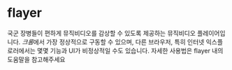 # flayer
국군 장병들이 편하게 뮤직비디오를 감상할 수 있도록 제공하는 뮤직비디오 플레이어입니다.
*크롬*에서 가장 정상적으로 구동할 수 있으며, 다른 브라우저, 특히 인터넷 익스플로러에서는 몇몇 기능과 UI가 비정상적일 수도 있습니다.
자세한 사용법은 flayer 내의 도움말을 참고해주세요

